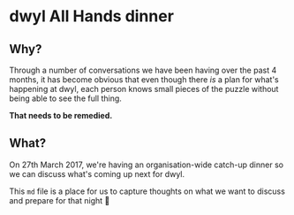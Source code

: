 # dwyl All Hands dinner

## Why?
Through a number of conversations we have been having over the past 4 months, it
has become obvious that even though there *is* a plan for what's happening at dwyl,
each person knows small pieces of the puzzle without being able to see the full thing.

**That needs to be remedied.**

## What?
On 27th March 2017, we're having an organisation-wide catch-up dinner so we can
discuss what's coming up next for dwyl.

This `md` file is a place for us to capture thoughts on what we want to discuss
and prepare for that night :tada:
